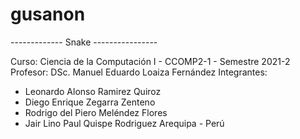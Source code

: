 # gusanon

------------- Snake ----------------

Curso: Ciencia de la Computación I - CCOMP2-1 - Semestre 2021-2 Profesor: DSc. Manuel Eduardo Loaiza Fernández Integrantes:

- Leonardo Alonso Ramirez Quiroz
- Diego Enrique Zegarra Zenteno
- Rodrigo del Piero Meléndez Flores
- Jair Lino Paul Quispe Rodriguez
Arequipa - Perú
